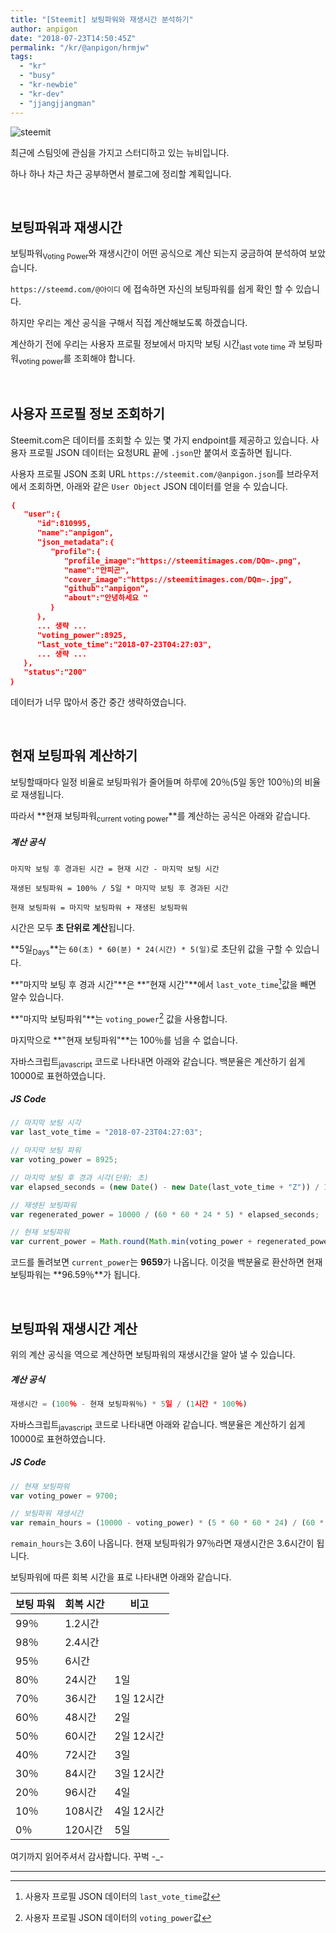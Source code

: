 ```yaml
---
title: "[Steemit] 보팅파워와 재생시간 분석하기"
author: anpigon
date: "2018-07-23T14:50:45Z"
permalink: "/kr/@anpigon/hrmjw"
tags:
  - "kr"
  - "busy"
  - "kr-newbie"
  - "kr-dev"
  - "jjangjjangman"
---
```

![steemit](https://steemit.com/images/steemit.png)

최근에 스팀잇에 관심을 가지고 스터디하고 있는 뉴비입니다. 

하나 하나 차근 차근 공부하면서 블로그에 정리할 계획입니다.

<br>

## 보팅파워과 재생시간

보팅파워<sub>Voting Power</sub>와 재생시간이 어떤 공식으로 계산 되는지 궁금하여 분석하여 보았습니다.

`https://steemd.com/@아이디` 에 접속하면 자신의 보팅파워를  쉽게 확인 할 수 있습니다.

하지만 우리는 계산 공식을 구해서 직접 계산해보도록 하겠습니다.

계산하기 전에 우리는 사용자 프로필 정보에서 마지막 보팅 시간<sub>last vote time</sub> 과 보팅파워<sub>voting power</sub>를 조회해야 합니다.

<br>

## 사용자 프로필 정보 조회하기

Steemit.com은 데이터를 조회할 수 있는 몇 가지 endpoint를 제공하고 있습니다. 사용자 프로필 JSON 데이터는 요청URL 끝에 `.json`만 붙여서 호출하면 됩니다. 

사용자 프로필 JSON 조회 URL `https://steemit.com/@anpigon.json`를 브라우저에서 조회하면, 아래와 같은 `User Object` JSON 데이터를 얻을 수 있습니다.

```json
｛
   "user":｛
      "id":810995,
      "name":"anpigon",
      "json_metadata":｛
         "profile":｛                         
            "profile_image":"https://steemitimages.com/DQm~.png",
            "name":"안피곤",
            "cover_image":"https://steemitimages.com/DQm~.jpg",
            "github":"anpigon",
            "about":"안녕하세요 "
         ｝
      ｝,
      ... 생략 ...
      "voting_power":8925,
      "last_vote_time":"2018-07-23T04:27:03",
      ... 생략 ...
   ｝,
   "status":"200"
｝
```
데이터가 너무 많아서 중간 중간 생략하였습니다.

<br>

## 현재 보팅파워 계산하기

보팅할때마다 일정 비율로 보팅파워가 줄어들며 하루에 20％(5일 동안 100％)의 비율로 재생됩니다.

따라서 **현재 보팅파워<sub>current voting power</sub>**를 계산하는 공식은 아래와 같습니다.

##### 계산 공식

```
마지막 보팅 후 경과된 시간 = 현재 시간 - 마지막 보팅 시간

재생된 보팅파워 = 100％ / 5일 * 마지막 보팅 후 경과된 시간

현재 보팅파워 = 마지막 보팅파워 + 재생된 보팅파워
```

시간은 모두 **초 단위로 계산**됩니다. 

**5일<sub>Days</sub>**는 `60(초) * 60(분) * 24(시간) * 5(일)`로 초단위 값을 구할 수 있습니다.

**"마지막 보팅 후 경과 시간"**은 **"현재 시간"**에서 `last_vote_time`[^1]값을  빼면 알수 있습니다.

**"마지막 보팅파워"**는 `voting_power`[^2] 값을 사용합니다.

마지막으로 **"현재 보팅파워"**는 100％를 넘을 수 없습니다.



자바스크립트<sub>javascript</sub> 코드로 나타내면 아래와 같습니다. 백분율은 계산하기 쉽게 10000로 표현하였습니다.

##### JS Code

```js
// 마지막 보팅 시각
var last_vote_time = "2018-07-23T04:27:03";

// 마지막 보팅 파워
var voting_power = 8925;

// 마지막 보팅 후 경과 시각(단위: 초)
var elapsed_seconds = (new Date() - new Date(last_vote_time + "Z")) / 1000;

// 재생된 보팅파워
var regenerated_power = 10000 / (60 * 60 * 24 * 5) * elapsed_seconds;

// 현재 보팅파워
var current_power = Math.round(Math.min(voting_power + regenerated_power, 10000));
```

코드를 돌려보면 `current_power`는 **9659**가 나옵니다. 이것을 백분율로 환산하면 현재 보팅파워는 **96.59％**가 됩니다.

<br>

## 보팅파워 재생시간 계산

위의 계산 공식을 역으로 계산하면 보팅파워의 재생시간을 알아 낼 수 있습니다.

##### 계산 공식

```js
재생시간 = (100％ - 현재 보팅파워％) * 5일 / (1시간 * 100％)
```



자바스크립트<sub>javascript</sub> 코드로 나타내면 아래와 같습니다. 백분율은 계산하기 쉽게 10000로 표현하였습니다.

##### JS Code

```js
// 현재 보팅파워
var voting_power = 9700; 

// 보팅파워 재생시간
var remain_hours = (10000 - voting_power) * (5 * 60 * 60 * 24) / (60 * 60 * 10000)
```

`remain_hours`는 3.6이 나옵니다. 현재 보팅파워가 97％라면 재생시간은 3.6시간이 됩니다. 



보팅파워에 따른 회복 시간을 표로 나타내면 아래와 같습니다.

| 보팅 파워 | 회복 시간 | 비고       |
|---|---|---|
| 99％       | 1.2시간   |            |
| 98％       | 2.4시간   |            |
| 95％       | 6시간     |            |
| 80％       | 24시간    | 1일        |
| 70％       | 36시간    | 1일 12시간 |
| 60％       | 48시간    | 2일        |
| 50％       | 60시간    | 2일 12시간 |
| 40％       | 72시간    | 3일        |
| 30％       | 84시간    | 3일 12시간 |
| 20％       | 96시간    | 4일        |
| 10％       | 108시간   | 4일 12시간 |
| 0％        | 120시간   | 5일        |



여기까지 읽어주셔서 감사합니다. 꾸벅 -_-



------

[^1]: 사용자 프로필 JSON 데이터의 `last_vote_time`값
[^2]: 사용자 프로필 JSON 데이터의 `voting_power`값
